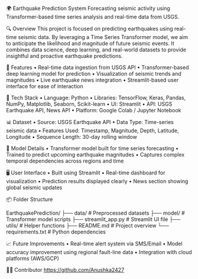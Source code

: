 🌍 Earthquake Prediction System
Forecasting seismic activity using Transformer-based time series analysis and real-time data from USGS.

🔍 Overview
This project is focused on predicting earthquakes using real-time seismic data. By leveraging a Time Series Transformer model, we aim to anticipate the likelihood and magnitude of future seismic events. It combines data science, deep learning, and real-world datasets to provide insightful and proactive earthquake predictions.

🚀 Features
	•	Real-time data ingestion from USGS API
	•	Transformer-based deep learning model for prediction
	•	Visualization of seismic trends and magnitudes
	•	Live earthquake news integration
	•	Streamlit-based user interface for ease of interaction

🧠 Tech Stack
	•	Language: Python
 •	Libraries: TensorFlow, Keras, Pandas, NumPy, Matplotlib, Seaborn, Scikit-learn
	•	UI: Streamlit
	•	API: USGS Earthquake API, News API
	•	Platform: Google Colab / Jupyter Notebook

📊 Dataset
	•	Source: USGS Earthquake API
	•	Data Type: Time-series seismic data
	•	Features Used: Timestamp, Magnitude, Depth, Latitude, Longitude
	•	Sequence Length: 30-day rolling window

🧾 Model Details
	•	Transformer model built for time series forecasting
	•	Trained to predict upcoming earthquake magnitudes
  •	Captures complex temporal dependencies across regions and time

🖥 User Interface
	•	Built using Streamlit
	•	Real-time dashboard for visualization
	•	Prediction results displayed clearly
	•	News section showing global seismic updates

 📦 Folder Structure

EarthquakePrediction/
├── data/                  # Preprocessed datasets
├── model/                 # Transformer model scripts
├── streamlit_app.py       # Streamlit UI file
├── utils/                 # Helper functions
├── README.md              # Project overview
└── requirements.txt       # Python dependencies


📈 Future Improvements
	•	Real-time alert system via SMS/Email
	•	Model accuracy improvement using regional fault-line data
	•	Integration with cloud platforms (AWS/GCP)

👩‍💻 Contributor
 https://github.com/Anushka2427 



